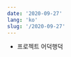 ```yaml
---
date: '2020-09-27'
lang: 'ko'
slug: '/2020-09-27'
---
```


- 프로젝트 어덕행덕

<head>
  <html lang="ko-KR"/>
</head>
